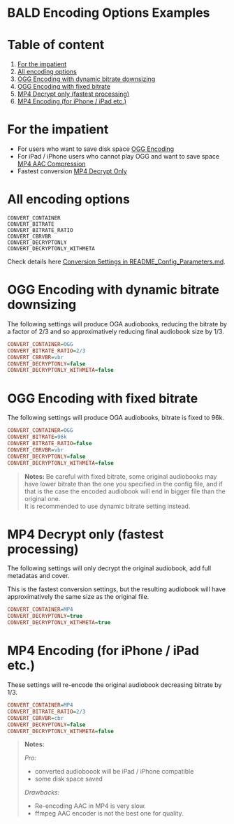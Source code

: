 BALD Encoding Options Examples
==============================

Table of content
================
<!-- @import "[TOC]" {cmd="toc" depthFrom=1 depthTo=3 orderedList=true} -->
<!-- code_chunk_output -->

1. [For the impatient](#for-the-impatient)
2. [All encoding options](#all-encoding-options)
3. [OGG Encoding with dynamic bitrate downsizing](#ogg-encoding-with-dynamic-bitrate-downsizing)
4. [OGG Encoding with fixed bitrate](#ogg-encoding-with-fixed-bitrate)
5. [MP4 Decrypt only (fastest processing)](#mp4-decrypt-only-fastest-processing)
6. [MP4 Encoding (for iPhone / iPad etc.)](#mp4-encoding-for-iphone--ipad-etc)

<!-- /code_chunk_output -->

# For the impatient

- For users who want to save disk space [OGG Encoding](#ogg-encoding-with-dynamic-bitrate-downsizing)
- For iPad / iPhone users who cannot play OGG and want to save space [MP4 AAC Compression](#mp4-encoding-for-iphone--ipad-etc)
- Fastest conversion [MP4 Decrypt Only](#mp4-decrypt-only-fastest-processing)

# All encoding options

```
CONVERT_CONTAINER
CONVERT_BITRATE
CONVERT_BITRATE_RATIO
CONVERT_CBRVBR
CONVERT_DECRYPTONLY
CONVERT_DECRYPTONLY_WITHMETA
```

Check details here [Conversion Settings in README_Config_Parameters.md](README_Config_Parameters.md#conversion-settings).

# OGG Encoding with dynamic bitrate downsizing

The following settings will produce OGA audiobooks, reducing the bitrate by a factor of 2/3 and so approximatively reducing final audiobook size by 1/3.

```ini
CONVERT_CONTAINER=OGG
CONVERT_BITRATE_RATIO=2/3
CONVERT_CBRVBR=vbr
CONVERT_DECRYPTONLY=false
CONVERT_DECRYPTONLY_WITHMETA=false
```

# OGG Encoding with fixed bitrate

The following settings will produce OGA audiobooks, bitrate is fixed to 96k.

```ini
CONVERT_CONTAINER=OGG
CONVERT_BITRATE=96k
CONVERT_BITRATE_RATIO=false
CONVERT_CBRVBR=vbr
CONVERT_DECRYPTONLY=false
CONVERT_DECRYPTONLY_WITHMETA=false
```

> **Notes:**
> Be careful with fixed bitrate, some original audiobooks may have lower bitrate than the one you specified in the config file, and if that is the case the encoded audiobook will end in bigger file than the original one.  
> It is recommended to use dynamic bitrate setting instead.

# MP4 Decrypt only (fastest processing)

The following settings will only decrypt the original audiobook, add full metadatas and cover.

This is the fastest conversion settings, but the resulting audiobook will have approximatively the same size as the original file.

```ini
CONVERT_CONTAINER=MP4
CONVERT_DECRYPTONLY=true
CONVERT_DECRYPTONLY_WITHMETA=true
```

# MP4 Encoding (for iPhone / iPad etc.)

These settings will re-encode the original audiobook decreasing bitrate by 1/3.

```ini
CONVERT_CONTAINER=MP4
CONVERT_BITRATE_RATIO=2/3
CONVERT_CBRVBR=cbr
CONVERT_DECRYPTONLY=false
CONVERT_DECRYPTONLY_WITHMETA=false
```

> **Notes:**
> 
> *Pro:*
> - converted audioboook will be iPad / iPhone compatible
> - some disk space saved
> 
> *Drawbacks:*
> - Re-encoding AAC in MP4 is very slow.
> - ffmpeg AAC encoder is not the best one for quality.